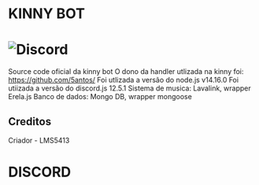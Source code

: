 # KINNY BOT 
## 
# ![Discord](https://discord.gg/wzyXFBvFJr)


Source code oficial da kinny bot
O dono da handler utlizada na kinny foi: https://github.com/5antos/
Foi utlizada a versão do node.js v14.16.0
Foi utiizada a versão do discord.js 12.5.1
Sistema de musica: Lavalink, wrapper Erela.js
Banco de dados: Mongo DB, wrapper mongoose
## Creditos
Criador - LMS5413
# DISCORD
